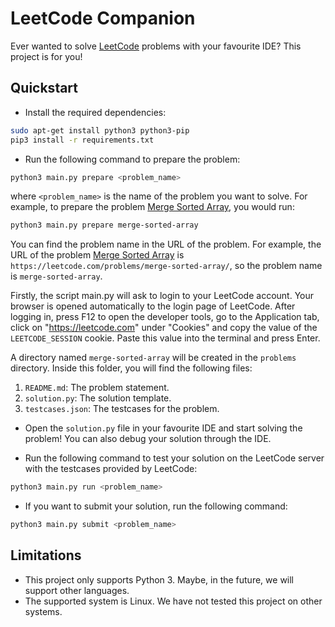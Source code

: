 # LeetCode Companion

Ever wanted to solve [LeetCode](https://leetcode.com/) problems with your favourite IDE? This project is for you!

## Quickstart
* Install the required dependencies:
```bash
sudo apt-get install python3 python3-pip
pip3 install -r requirements.txt
```

* Run the following command to prepare the problem:
```bash
python3 main.py prepare <problem_name>
```
where `<problem_name>` is the name of the problem you want to solve. For example, to prepare the problem [Merge Sorted Array](https://leetcode.com/problems/merge-sorted-array/), you would run:
```bash
python3 main.py prepare merge-sorted-array
```
You can find the problem name in the URL of the problem. For example, the URL of the problem [Merge Sorted Array](https://leetcode.com/problems/merge-sorted-array/) is `https://leetcode.com/problems/merge-sorted-array/`, so the problem name is `merge-sorted-array`.

Firstly, the script main.py will ask to login to your LeetCode account. Your browser is opened automatically to the login page of LeetCode. After logging in, press F12 to open the developer tools, go to the Application tab, click on "https://leetcode.com" under "Cookies" and copy the value of the `LEETCODE_SESSION` cookie. Paste this value into the terminal and press Enter.

A directory named `merge-sorted-array` will be created in the `problems` directory. Inside this folder, you will find the following files:
  1. `README.md`: The problem statement.
  2. `solution.py`: The solution template.
  3. `testcases.json`: The testcases for the problem.

* Open the `solution.py` file in your favourite IDE and start solving the problem! You can also debug your solution through the IDE.

* Run the following command to test your solution on the LeetCode server with the testcases provided by LeetCode:
```bash
python3 main.py run <problem_name>
```

* If you want to submit your solution, run the following command:
```bash
python3 main.py submit <problem_name>
```

## Limitations
* This project only supports Python 3. Maybe, in the future, we will support other languages.
* The supported system is Linux. We have not tested this project on other systems.



